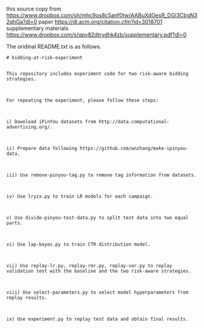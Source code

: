 this source copy from https://www.dropbox.com/sh/mhc9os8c5anf0tw/AABuXdGesR_DGi3CbgN32qhGa?dl=0
paper https://dl.acm.org/citation.cfm?id=3018701
supplementary materials https://www.dropbox.com/s/qpv82dtrvdhk4zb/supplementary.pdf?dl=0

The oridinal README.txt is as follows.

```
# bidding-at-risk-experiment


This repository includes experiment code for two risk-aware bidding strategies.



For repeating the experiment, please follow these steps:



i) Download iPinYou datasets from http://data.computational-advertising.org/.



ii) Prepare data following https://github.com/wnzhang/make-ipinyou-data.



iii) Use remove-pinyou-tag.py to remove tag information from datasets.



iv) Use lryzx.py to train LR models for each campaign.



v) Use divide-pinyou-test-data.py to split test data into two equal parts.



vi) Use lap-bayes.py to train CTR distribution model.



vii) Use replay-lr.py, replay-rmr.py, replay-var.py to replay validation test with the baseline and the two risk-aware strategies.



viii) Use select-parameters.py to select model hyperparameters from replay results.



ix) Use experiment.py to replay test data and obtain final results. 

```
